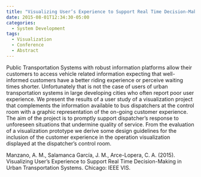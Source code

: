 ```yaml
---
title: "Visualizing User’s Experience to Support Real Time Decision-Making in Urban Transportation Systems"
date: 2015-08-01T12:34:30-05:00
categories:
  - System Development
tags:
  - Visualization
  - Conference
  - Abstract
---
```

Public Transportation Systems with robust information platforms allow their customers to access vehicle related information expecting that well-informed customers have a better riding experience or perceive waiting times shorter. Unfortunately that is not the case of users of urban transportation systems in large developing cities who often report poor user experience. We present the results of a user study of a visualization project that complements the information available to bus dispatchers at the control room with a graphic representation of the on-going customer experience. The aim of the project is to promptly support dispatcher’s response to unforeseen situations that undermine quality of service. From the evaluation of a visualization prototype we derive some design guidelines for the inclusion of the customer experience in the operation visualization displayed at the dispatcher’s control room.

Manzano, A. M., Salamanca García, J. M., Arce-Lopera, C. A.  (2015). Visualizing User’s Experience to Support Real Time Decision-Making in Urban Transportation Systems. Chicago: IEEE VIS.